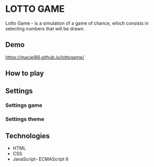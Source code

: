 # LOTTO GAME

Lotto Game - is a simulation of a game of chance, which consists in selecting numbers that will be drawn.

## Demo
https://maciej86.github.io/lottogame/

## How to play
## Settings
### Settings game
### Settings theme
## Technologies
 - HTML
 - CSS
 - JavaScript- ECMAScript 6
